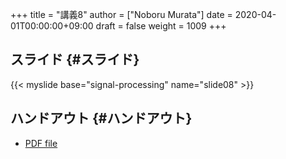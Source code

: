 +++
title = "講義8"
author = ["Noboru Murata"]
date = 2020-04-01T00:00:00+09:00
draft = false
weight = 1009
+++

## スライド {#スライド}

{{< myslide base="signal-processing" name="slide08" >}}


## ハンドアウト {#ハンドアウト}

-   [PDF file](https://noboru-murata.github.io/signal-processing/pdfs/slide08.pdf)